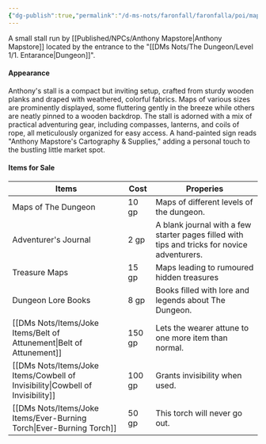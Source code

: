 ```yaml
---
{"dg-publish":true,"permalink":"/d-ms-nots/faronfall/faronfalla/poi/mapstore-s-marvels-dm/"}
---
```


A small stall run by [[Published/NPCs/Anthony Mapstore\|Anthony Mapstore]] located by the entrance to the "[[DMs Nots/The Dungeon/Level 1/1. Entarance\|Dungeon]]".
#### Appearance
Anthony's stall is a compact but inviting setup, crafted from sturdy wooden planks and draped with weathered, colorful fabrics. Maps of various sizes are prominently displayed, some fluttering gently in the breeze while others are neatly pinned to a wooden backdrop. The stall is adorned with a mix of practical adventuring gear, including compasses, lanterns, and coils of rope, all meticulously organized for easy access. A hand-painted sign reads "Anthony Mapstore's Cartography & Supplies," adding a personal touch to the bustling little market spot.
#### Items for Sale

| Items                       | Cost   | Properies                                                                                    |
| --------------------------- | ------ | -------------------------------------------------------------------------------------------- |
| Maps of The Dungeon         | 10 gp  | Maps of different levels of the dungeon.                                                     |
| Adventurer's Journal        | 2 gp   | A blank journal with a few starter pages filled with tips and tricks for novice adventurers. |
| Treasure Maps               | 15 gp  | Maps leading to rumoured hidden treasures                                                    |
| Dungeon Lore Books          | 8 gp   | Books filled with lore and legends about The Dungeon.                                        |
| [[DMs Nots/Items/Joke Items/Belt of Attunement\|Belt of Attunement]]      | 150 gp | Lets the wearer attune to one more item than normal.                                         |
| [[DMs Nots/Items/Joke Items/Cowbell of Invisibility\|Cowbell of Invisibility]] | 100 gp | Grants invisibility when used.                                                               |
| [[DMs Nots/Items/Joke Items/Ever-Burning Torch\|Ever-Burning Torch]]      | 50 gp  | This torch will never go out.                                                                |
